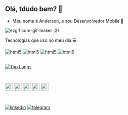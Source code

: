 ## Olá, tdudo bem? 🥰

- Meu nome é Anderson, e sou Desenvolvedor Mobile 📱

![ezgif com-gif-maker (2)](https://user-images.githubusercontent.com/99498850/153691882-b67d4147-09cc-45e5-890b-11f419b5ddca.gif)

Tecnologias que uso no meu dia 💻
<div syle="display: inline_block">
  <img align="center" alt="html5" src="https://img.shields.io/badge/Flutter-02569B?style=for-the-badge&logo=flutter&logoColor=white" />
  <img align="center" alt="html5" src="https://img.shields.io/badge/Dart-0175C2?style=for-the-badge&logo=dart&logoColor=white" />
  <img align="center" alt="html5" src="https://img.shields.io/badge/Python-3776AB?style=for-the-badge&logo=python&logoColor=white" />
  <img align="center" alt="html5" src="https://img.shields.io/badge/MySQL-00000F?style=for-the-badge&logo=mysql&logoColor=white" />
</div>

<br>[![Top Langs](https://github-readme-stats.vercel.app/api/top-langs/?username=andersonsantos6)](https://github.com/andersonsantos6/github-readme-stats)</br>

<br><div syle="display: inline_block">
  <img align="center" alt="html5" src="https://cdn.jsdelivr.net/gh/devicons/devicon/icons/flutter/flutter-original.svg" width =25px/>
  <img align="center" alt="html5" src="https://cdn.jsdelivr.net/gh/devicons/devicon/icons/mysql/mysql-original.svg" width =25px/>
  <img align="center" alt="html5" src="https://cdn.jsdelivr.net/gh/devicons/devicon/icons/python/python-original.svg" width =25px/>
  <img align="center" alt="html5" src="https://cdn.jsdelivr.net/gh/devicons/devicon/icons/firebase/firebase-plain.svg" width =25px/>
  <img align="center" alt="html5" src="https://cdn.jsdelivr.net/gh/devicons/devicon/icons/dart/dart-original.svg" width =25px/>
</div></br>

[![linkedin](https://img.shields.io/badge/LinkedIn-0077B5?style=for-the-badge&logo=linkedin&logoColor=white)](https://www.linkedin.com/in/anderson-santos-364785231/) [![telegram](https://img.shields.io/badge/Telegram-2CA5E0?style=for-the-badge&logo=telegram&logoColor=white)](https://t.me/andersonsantos6)


